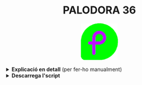 <h1 align="center">PALODORA 36</h1>

<p align="center"><a href="https://github.com/mantekillah/palodora" target="_blank"><img src="./palodora-logo.png" width="100" /></a></p>

<details>
  <summary><b>Explicació en detall</b> (per fer-ho manualment)</summary>

### Taula de continguts
  
1. [Optimitza les velocitats](#--optimitzar-velocitats)
2. [Actualitza el sistema](#--actualitzar-el-sistema)
3. [Defineix el nom de la màquina](#--definir-el-nom-de-la-màquina)
4. [Reinicia el sistema](#--reiniciar-el-sistema)
5. [Activa els repositoris d'RPM Fusion](#--activar-rpm-fusion-free-i-nonfree)
6. [Activa la paqueteria Flatpak](#--activar-flatpak)
7. [Instal·la el que vulguis](#--installar-el-que-vulguis)
8. [Elimina el que no vulguis](#--eliminar-el-que-no-vulguis)
  
---
  
### - Optimitzar velocitats:

Obrir la Terminal i posar la següent ordre per editar l'arixu **dnf.conf**:

`sudo nano /etc/dnf/dnf.conf`

Introdueixo les següents línies noves:

`fastestmirror=True`

`max_parallel_downloads=10`

`defaultyes=True`

`keepcache=True`

### - Actualitzar el sistema

`sudo dnf update -y --refresh`

`sudo dnf upgrade -y`

### - Definir el nom de la màquina

`sudo hostnamectl set-hostname linux`

### - Reiniciar el sistema

`sudo reboot now`

### - Activar RPM Fusion (*free* i *nonfree*)

`sudo dnf install -y https://mirrors.rpmfusion.org/free/fedora/rpmfusion-free-release-$(rpm -E %fedora).noarch.rpm https://mirrors.rpmfusion.org/nonfree/fedora/rpmfusion-nonfree-release-$(rpm -E %fedora).noarch.rpm`

`sudo dnf -y groupupdate core`

`sudo dnf -y groupupdate multimedia --setop="install_weak_deps=False" --exclude=PackageKit-gstreamer-plugin`

`sudo dnf -y groupupdate sound-and-video`

`sudo dnf install -y rpmfusion-free-release-tainted`

`sudo dnf install -y libdvdcss`

`sudo dnf install -y rpmfusion-nonfree-release-tainted`

`sudo dnf install -y \*-firmware`

### - Activar Flatpak

`flatpak remote-add --if-not-exists flathub https://flathub.org/repo/flathub.flatpakrepo`

### - Instal·lar el que vulguis

`sudo dnf install -y neofetch screenfetch gimp`

### - Eliminar el que no vulguis

`sudo dnf remove -y [Per desinstal·lar folder]`

`sudo dnf autoremove`

`sudo dnf clean all`

</details>

<details>
  <summary><b>Descarrega l'script</b></summary>

<h3 align="center">L'script encara no està disponible.</h3>

</details>
